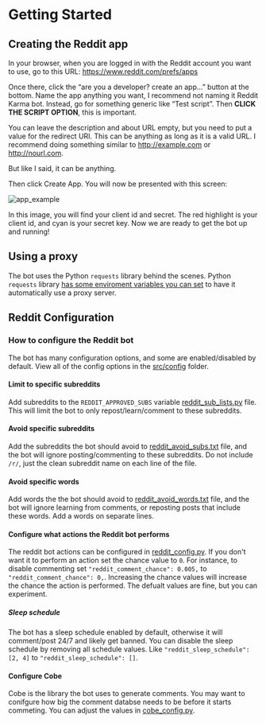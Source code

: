 # Getting Started

## Creating the Reddit app

In your browser, when you are logged in with the Reddit account you want to use, go to this URL: https://www.reddit.com/prefs/apps

Once there, click the “are you a developer? create an app...” button at the bottom. Name the app anything you want, I recommend not naming it Reddit Karma bot. Instead, go for something generic like “Test script”. Then **CLICK THE SCRIPT OPTION**, this is important.

You can leave the description and about URL empty, but you need to put a value for the redirect URI. This can be anything as long as it is a valid URL. I recommend doing something similar to http://example.com or http://nourl.com. 

But like I said, it can be anything.

Then click Create App.
You will now be presented with this screen:

![app_example](https://user-images.githubusercontent.com/29954899/103455850-f8810880-4cf0-11eb-9002-64c2f1e5a44e.png)

In this image, you will find your client id and secret. The red highlight is your client id, and cyan is your secret key. Now we are ready to get the bot up and running!

## Using a proxy

The bot uses the Python `requests` library behind the scenes. Python `requests` library [has some enviroment variables you can set](https://stackoverflow.com/a/8287752) to have it automatically use a proxy server.

## Reddit Configuration

### How to configure the Reddit bot

The bot has many configuration options, and some are enabled/disabled by default. View all of the config options in the [src/config](/src/config) folder.

#### Limit to specific subreddits

Add subreddits to the `REDDIT_APPROVED_SUBS` variable [reddit_sub_lists.py](/src/config/reddit/reddit_sub_lists.py) file. This will limit the bot to only repost/learn/comment to these subreddits.

#### Avoid specific subreddits

Add the subreddits the bot should avoid to [reddit_avoid_subs.txt](/src/config/reddit/reddit_avoid_subs.txt) file, and the bot will ignore posting/commenting to these subreddits. Do not include `/r/`, just the clean subreddit name on each line of the file.

#### Avoid specific words

Add words the the bot should avoid to [reddit_avoid_words.txt](/src/config/reddit/reddit_avoid_words.txt) file, and the bot will ignore learning from comments, or reposting posts that include these words. Add a words on separate lines.

#### Configure what actions the Reddit bot performs

The reddit bot actions can be configured in [reddit_config.py](/src/config/reddit_config.py). If you don't want it to perform an action set the chance value to `0`. For instance, to disable commenting set `"reddit_comment_chance": 0.005,` to `"reddit_comment_chance": 0,`. Increasing the chance values will increase the chance the action is performed. The defualt values are fine, but you can experiment.

##### Sleep schedule

The bot has a sleep schedule enabled by default, otherwise it will comment/post 24/7 and likely get banned. You can disable the sleep schedule by removing all schedule values. Like `"reddit_sleep_schedule": [2, 4]` to `"reddit_sleep_schedule": []`.

#### Configure Cobe

Cobe is the library the bot uses to generate comments. You may want to conifgure how big the comment databse needs to be before it starts commeting. You can adjust the values in [cobe_config.py](/src/config/cobe_config.py).
